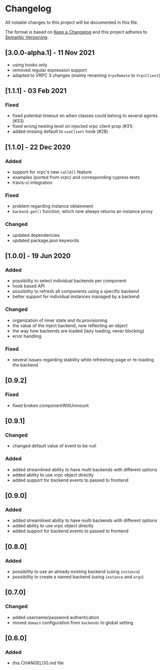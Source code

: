 # Changelog

All notable changes to this project will be documented in this file.

The format is based on [Keep a Changelog](http://keepachangelog.com/en/1.0.0/)
and this project adheres to [Semantic Versioning](http://semver.org/spec/v2.0.0.html).

## [3.0.0-alpha.1] - 11 Nov 2021

- using hooks only
- removed regular expression support
- adapted to VRPC 3 changes (mainly renaming `VrpcRemote` to `VrpcClient`)

## [1.1.1] - 03 Feb 2021

### Fixed

- fixed potential timeout on when classes could belong to several agents (#33)
- fixed wrong nesting level on injected vrpc client prop (#31)
- added missing default to `useClient` hook (#28)

## [1.1.0] - 22 Dec 2020

### Added

- support for vrpc's new `callAll` feature
- examples (ported from vrpc) and corresponding cypress tests
- travis-ci integration

### Fixed

- problem regarding instance obtainment
- `backend.get()` function, which now always returns an instance proxy

### Changed

- updated dependencies
- updated package.json keywords

## [1.0.0] - 19 Jun 2020

### Added

- possibility to select individual backends per component
- hook based API
- possibility to refresh all components using a specific backend
- better support for individual instances managed by a backend

### Changed

- organization of inner state and its provisioning
- the value of the inject backend, now reflecting an object
- the way how backends are loaded (lazy loading, never blocking)
- error handling

### Fixed

- several issues regarding stability while refreshing-page or re-loading the
  backend

## [0.9.2]

### Fixed

- fixed broken componentWillUnmount

## [0.9.1]

### Changed

- changed default value of event to be null

### Added

- added streamlined ability to have multi backends with different options
- added ability to use vrpc object directly
- added support for backend events to passed to frontend

## [0.9.0]

### Added

- added streamlined ability to have multi backends with different options
- added ability to use vrpc object directly
- added support for backend events to passed to frontend

## [0.8.0]

### Added

- possibility to use an already existing backend (using `instance`)
- possibility to create a named backend (using `instance` and `args`)

## [0.7.0]

### Changed

- added username/password authentication
- moved `domain` configuration from `backends` to global setting

## [0.6.0]

### Added

- this CHANGELOG.md file
